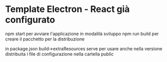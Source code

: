 # Template Electron - React già configurato
npm start per avviare l'applicazione in modalità sviluppo
npm run build per creare il pacchetto per la distribuzione

in package.json build->extraResources serve per usare anche nella versione distribuita i file di configurazione nella cartella public